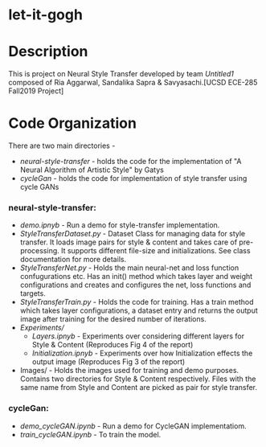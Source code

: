 # let-it-gogh

Description
===========
This is project on Neural Style Transfer developed by team *Untitled1* composed of Ria Aggarwal, Sandalika Sapra & Savyasachi.[UCSD ECE-285 Fall2019 Project]


Code Organization
=================

There are two main directories - 
 * *neural-style-transfer* - holds the code for the implementation of "A Neural Algorithm of Artistic Style" by Gatys
 * *cycleGan* - holds the code for implementation of style transfer using cycle GANs

### neural-style-transfer:

* *demo.ipnyb* - Run a demo for style-transfer implementation.
* *StyleTransferDataset.py* - Dataset Class for managing data for style transfer. It loads image pairs for style & content and takes care of pre-processing. It supports different file-size and initializations. See class documentation for more details.
 * *StyleTransferNet.py* - Holds the main neural-net and loss function confugurations etc. Has an init() method which takes layer and weight configurations and creates and configures the net, loss functions and targets. 
* *StyleTransferTrain.py* - Holds the code for training. Has a train method which takes layer configurations, a dataset entry and returns the output image after training for the desired number of iterations.  
* *Experiments/*
  * *Layers.ipnyb* - Experiments over considering different layers for Style & Content (Reproduces Fig 4 of the report)
  * *Initialization.ipnyb* - Experiments over how Initialization effects the output image (Reproduces Fig 3 of the report)
* Images/ - Holds the images used for training and demo purposes. Contains two directories for Style & Content respectively. Files with the same name from Style and Content are picked as pair for style transfer.


### cycleGan:

* *demo_cycleGAN.ipynb* - Run a demo for CycleGAN implementatiom.
* *train_cycleGAN.ipynb* - To train the model.

